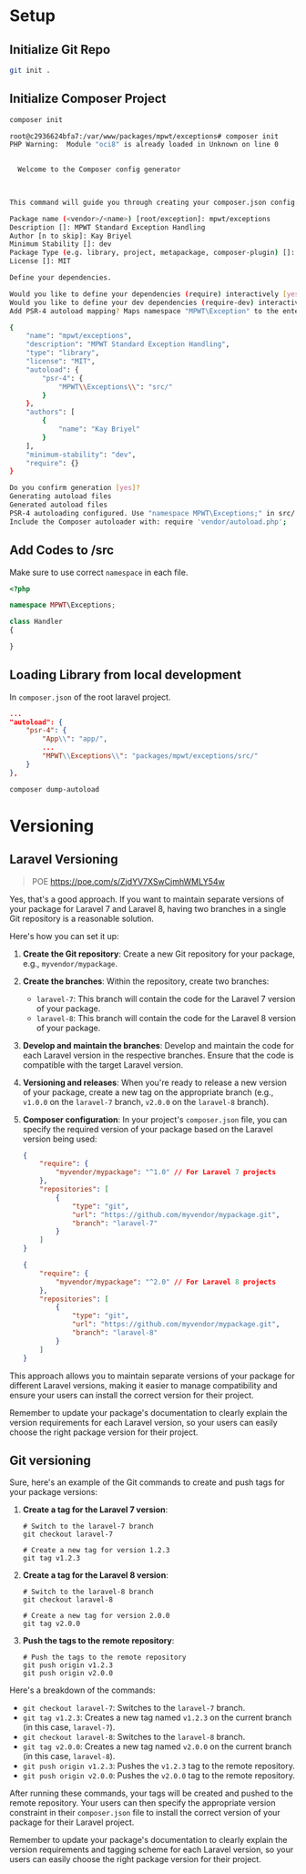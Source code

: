 # Setup

## Initialize Git Repo

```bash
git init .
```

## Initialize Composer Project

```bash
composer init
```

```bash
root@c2936624bfa7:/var/www/packages/mpwt/exceptions# composer init
PHP Warning:  Module "oci8" is already loaded in Unknown on line 0

                                            
  Welcome to the Composer config generator  
                                            


This command will guide you through creating your composer.json config.

Package name (<vendor>/<name>) [root/exception]: mpwt/exceptions
Description []: MPWT Standard Exception Handling   
Author [n to skip]: Kay Briyel
Minimum Stability []: dev
Package Type (e.g. library, project, metapackage, composer-plugin) []: library
License []: MIT

Define your dependencies.

Would you like to define your dependencies (require) interactively [yes]? no
Would you like to define your dev dependencies (require-dev) interactively [yes]? no
Add PSR-4 autoload mapping? Maps namespace "MPWT\Exception" to the entered relative path. [src/, n to skip]: 

{
    "name": "mpwt/exceptions",
    "description": "MPWT Standard Exception Handling",
    "type": "library",
    "license": "MIT",
    "autoload": {
        "psr-4": {
            "MPWT\\Exceptions\\": "src/"
        }
    },
    "authors": [
        {
            "name": "Kay Briyel"
        }
    ],
    "minimum-stability": "dev",
    "require": {}
}

Do you confirm generation [yes]? 
Generating autoload files
Generated autoload files
PSR-4 autoloading configured. Use "namespace MPWT\Exceptions;" in src/
Include the Composer autoloader with: require 'vendor/autoload.php';
```

## Add Codes to /src

Make sure to use correct `namespace` in each file.

```php
<?php

namespace MPWT\Exceptions;

class Handler
{

}
```

## Loading Library from local development

In `composer.json` of the root laravel project.

```json
...
"autoload": {
    "psr-4": {
        "App\\": "app/",
        ...
        "MPWT\\Exceptions\\": "packages/mpwt/exceptions/src/"
    }
},
```

```bash
composer dump-autoload 
```

# Versioning

## Laravel Versioning

> POE https://poe.com/s/ZjdYV7XSwCjmhWMLY54w

Yes, that's a good approach. If you want to maintain separate versions of your package for Laravel 7 and Laravel 8, having two branches in a single Git repository is a reasonable solution.

Here's how you can set it up:

1. **Create the Git repository**: Create a new Git repository for your package, e.g., `myvendor/mypackage`.

2. **Create the branches**: Within the repository, create two branches:
   - `laravel-7`: This branch will contain the code for the Laravel 7 version of your package.
   - `laravel-8`: This branch will contain the code for the Laravel 8 version of your package.

3. **Develop and maintain the branches**: Develop and maintain the code for each Laravel version in the respective branches. Ensure that the code is compatible with the target Laravel version.

4. **Versioning and releases**: When you're ready to release a new version of your package, create a new tag on the appropriate branch (e.g., `v1.0.0` on the `laravel-7` branch, `v2.0.0` on the `laravel-8` branch).

5. **Composer configuration**: In your project's `composer.json` file, you can specify the required version of your package based on the Laravel version being used:

   ```json
   {
       "require": {
           "myvendor/mypackage": "^1.0" // For Laravel 7 projects
       },
       "repositories": [
           {
               "type": "git",
               "url": "https://github.com/myvendor/mypackage.git",
               "branch": "laravel-7"
           }
       ]
   }
   ```

   ```json
   {
       "require": {
           "myvendor/mypackage": "^2.0" // For Laravel 8 projects
       },
       "repositories": [
           {
               "type": "git",
               "url": "https://github.com/myvendor/mypackage.git",
               "branch": "laravel-8"
           }
       ]
   }
   ```

This approach allows you to maintain separate versions of your package for different Laravel versions, making it easier to manage compatibility and ensure your users can install the correct version for their project.

Remember to update your package's documentation to clearly explain the version requirements for each Laravel version, so your users can easily choose the right package version for their project.


## Git versioning

Sure, here's an example of the Git commands to create and push tags for your package versions:

1. **Create a tag for the Laravel 7 version**:
   ```
   # Switch to the laravel-7 branch
   git checkout laravel-7
   
   # Create a new tag for version 1.2.3
   git tag v1.2.3
   ```

2. **Create a tag for the Laravel 8 version**:
   ```
   # Switch to the laravel-8 branch
   git checkout laravel-8
   
   # Create a new tag for version 2.0.0
   git tag v2.0.0
   ```

3. **Push the tags to the remote repository**:
   ```
   # Push the tags to the remote repository
   git push origin v1.2.3
   git push origin v2.0.0
   ```

Here's a breakdown of the commands:

- `git checkout laravel-7`: Switches to the `laravel-7` branch.
- `git tag v1.2.3`: Creates a new tag named `v1.2.3` on the current branch (in this case, `laravel-7`).
- `git checkout laravel-8`: Switches to the `laravel-8` branch.
- `git tag v2.0.0`: Creates a new tag named `v2.0.0` on the current branch (in this case, `laravel-8`).
- `git push origin v1.2.3`: Pushes the `v1.2.3` tag to the remote repository.
- `git push origin v2.0.0`: Pushes the `v2.0.0` tag to the remote repository.

After running these commands, your tags will be created and pushed to the remote repository. Your users can then specify the appropriate version constraint in their `composer.json` file to install the correct version of your package for their Laravel project.

Remember to update your package's documentation to clearly explain the version requirements and tagging scheme for each Laravel version, so your users can easily choose the right package version for their project.
